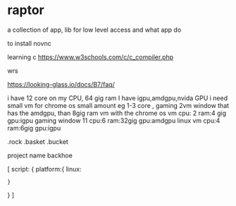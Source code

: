 # raptor
a collection of app, lib for low level access and what app do 


to install novnc



learning c 
https://www.w3schools.com/c/c_compiler.php

wrs





https://looking-glass.io/docs/B7/faq/

i have 12 core on my CPU,
64 gig ram 
I have igpu,amdgpu,nvida GPU
i need small vm for chrome os small amount  eg 1-3 core , gaming 2vm window that has the  amdgpu, than 8gig ram vm with the 
chrome os vm 
  cpu: 2
  ram:4 gig 
  gpu:igpu
gaming window 11
 cpu:6
 ram:32gig 
 gpu:amdgpu
linux vm
  cpu:4
 ram:6gig
 gpu:igpu



.rock 
.basket 
.bucket
 


project name 
  backhoe
    


[
  script: {
    platform:{
      linux:

    }
  }
]